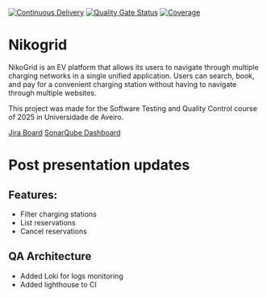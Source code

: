 [![Continuous Delivery](https://github.com/NikoGrid/NikoGrid/actions/workflows/cd.yml/badge.svg)](https://github.com/NikoGrid/NikoGrid/actions/workflows/cd.yml)
[![Quality Gate Status](https://sonarcloud.io/api/project_badges/measure?project=NikoGrid_NikoGrid&metric=alert_status)](https://sonarcloud.io/summary/new_code?id=NikoGrid_NikoGrid)
[![Coverage](https://sonarcloud.io/api/project_badges/measure?project=NikoGrid_NikoGrid&metric=coverage)](https://sonarcloud.io/summary/new_code?id=NikoGrid_NikoGrid)

# Nikogrid

NikoGrid is an EV platform that allows its users to navigate through multiple
charging networks in a single unified application. Users can search, book, and
pay for a convenient charging station without having to navigate through
multiple websites.

This project was made for the Software Testing and Quality Control course of
2025 in Universidade de Aveiro.

[Jira Board](https://tqs-2025-nikogrid.atlassian.net/jira/software/projects/NIK)
[SonarQube Dashboard](https://sonarcloud.io/project/overview?id=NikoGrid_NikoGrid)

# Post presentation updates

## Features:

- Filter charging stations
- List reservations
- Cancel reservations

## QA Architecture

- Added Loki for logs monitoring
- Added lighthouse to CI
